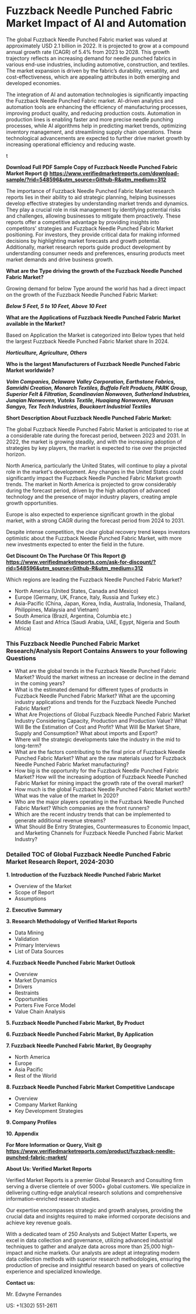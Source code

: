 <meta name="title" content="Global Fuzzback Needle Punched Fabric Market Impact of AI and Automation"><meta name="description" content="The global Fuzzback Needle Punched Fabric market was valued at approximately USD 2.1 billion in 2022. It is projected to grow at a compound annual growth rate (CAGR) o"><meta name="title" content="Fuzzback Needle Punched Fabric Market Size, Share, Scope, Trends, Growth, Opportunities, Analysis, Forecast"><h1>Fuzzback Needle Punched Fabric Market Impact of AI and Automation</h1><p>The global Fuzzback Needle Punched Fabric market was valued at approximately USD 2.1 billion in 2022. It is projected to grow at a compound annual growth rate (CAGR) of 5.4% from 2023 to 2028. This growth trajectory reflects an increasing demand for needle punched fabrics in various end-use industries, including automotive, construction, and textiles. The market expansion is driven by the fabric’s durability, versatility, and cost-effectiveness, which are appealing attributes in both emerging and developed economies.</p><p>The integration of AI and automation technologies is significantly impacting the Fuzzback Needle Punched Fabric market. AI-driven analytics and automation tools are enhancing the efficiency of manufacturing processes, improving product quality, and reducing production costs. Automation in production lines is enabling faster and more precise needle punching processes, while AI algorithms help in predicting market trends, optimizing inventory management, and streamlining supply chain operations. These technological advancements are expected to further drive market growth by increasing operational efficiency and reducing waste.</p>t</p><p id="" class=""><strong>Download Full PDF Sample Copy of Fuzzback Needle Punched Fabric Market Report @ <a href="https://www.verifiedmarketreports.com/download-sample/?rid=548596&utm_source=Github-R&utm_medium=312" target="_blank">https://www.verifiedmarketreports.com/download-sample/?rid=548596&utm_source=Github-R&utm_medium=312</a></strong></p><p>The importance of&nbsp;Fuzzback Needle Punched Fabric Market research reports lies in their ability to aid strategic planning, helping businesses develop effective strategies by understanding market trends and dynamics. They play a crucial role in risk management by identifying potential risks and challenges, allowing businesses to mitigate them proactively. These reports offer a competitive advantage by providing insights into competitors' strategies and Fuzzback Needle Punched Fabric Market positioning. For investors, they provide critical data for making informed decisions by highlighting market forecasts and growth potential. Additionally, market research reports guide product development by understanding consumer needs and preferences, ensuring products meet market demands and drive business growth.</p><p><strong>What are the&nbsp;Type driving the growth of the Fuzzback Needle Punched Fabric Market?</strong></p><p id="" class="">Growing demand for below Type around the world has had a direct impact on the growth of the Fuzzback Needle Punched Fabric Market:</p><em><strong>Below 5 Feet, 5 to 10 Feet, Above 10 Feet</strong></em></p><strong>What are the&nbsp;Applications&nbsp;of Fuzzback Needle Punched Fabric Market available in the Market?</strong></p><p id="" class="">Based on Application the Market is categorized into Below types that held the largest Fuzzback Needle Punched Fabric Market share In 2024.</p><em><strong>Horticulture, Agriculture, Others</strong></em></p><strong>Who is the largest Manufacturers of Fuzzback Needle Punched Fabric Market worldwide?</strong></p><p><em><strong>Volm Companies, Delaware Valley Corporation, Earthstone Fabrics, Samridhi Creation, Monarch Textiles, Buffalo Felt Products, PARK Group, Superior Felt & Filtration, Scandinavian Nonwoven, Sutherland Industries, Junqian Nonwoven, Vuteks Textile, Huaqiang Nonwoven, Marusan Sangyo, Tex Tech Industries, Bouckaert Industrial Textiles</strong></em></p><p id="" class=""><strong>Short Description About Fuzzback Needle Punched Fabric Market:</strong></p><p>The global Fuzzback Needle Punched Fabric Market is anticipated to rise at a considerable rate during the forecast period, between 2023 and 2031. In 2022, the market is growing steadily, and with the increasing adoption of strategies by key players, the market is expected to rise over the projected horizon.</p><p>North America, particularly the United States, will continue to play a pivotal role in the market's development. Any changes in the United States could significantly impact the Fuzzback Needle Punched Fabric Market growth trends. The market in North America is projected to grow considerably during the forecast period, driven by the high adoption of advanced technology and the presence of major industry players, creating ample growth opportunities.</p><p>Europe is also expected to experience significant growth in the global market, with a strong CAGR during the forecast period from 2024 to 2031.</p><p>Despite intense competition, the clear global recovery trend keeps investors optimistic about the Fuzzback Needle Punched Fabric Market, with more new investments expected to enter the field in the future.</p><p id="" class=""><strong>Get Discount On The Purchase Of This Report @ <a href="https://www.verifiedmarketreports.com/ask-for-discount/?rid=548596&utm_source=Github-R&utm_medium=312" target="_blank">https://www.verifiedmarketreports.com/ask-for-discount/?rid=548596&utm_source=Github-R&utm_medium=312</a></strong></p>Which regions are leading the Fuzzback Needle Punched Fabric Market?</p><ul><li>North America (United States, Canada and Mexico)</li><li>Europe (Germany, UK, France, Italy, Russia and Turkey etc.)</li><li>Asia-Pacific (China, Japan, Korea, India, Australia, Indonesia, Thailand, Philippines, Malaysia and Vietnam)</li><li>South America (Brazil, Argentina, Columbia etc.)</li><li>Middle East and Africa (Saudi Arabia, UAE, Egypt, Nigeria and South Africa)</li></ul><h3 id="" class="">This Fuzzback Needle Punched Fabric Market Research/Analysis Report Contains Answers to your following Questions</h3><ul><li>What are the global trends in the Fuzzback Needle Punched Fabric Market? Would the market witness an increase or decline in the demand in the coming years?</li><li>What is the estimated demand for different types of products in Fuzzback Needle Punched Fabric Market? What are the upcoming industry applications and trends for the Fuzzback Needle Punched Fabric Market?</li><li>What Are Projections of Global Fuzzback Needle Punched Fabric Market Industry Considering Capacity, Production and Production Value? What Will Be the Estimation of Cost and Profit? What Will Be Market Share, Supply and Consumption? What about imports and Export?</li><li>Where will the strategic developments take the industry in the mid to long-term?</li><li>What are the factors contributing to the final price of Fuzzback Needle Punched Fabric Market? What are the raw materials used for Fuzzback Needle Punched Fabric Market manufacturing?</li><li>How big is the opportunity for the Fuzzback Needle Punched Fabric Market? How will the increasing adoption of Fuzzback Needle Punched Fabric Market for mining impact the growth rate of the overall market?</li><li>How much is the global Fuzzback Needle Punched Fabric Market worth? What was the value of the market In 2020?</li><li>Who are the major players operating in the Fuzzback Needle Punched Fabric Market? Which companies are the front runners?</li><li>Which are the recent industry trends that can be implemented to generate additional revenue streams?</li><li>What Should Be Entry Strategies, Countermeasures to Economic Impact, and Marketing Channels for Fuzzback Needle Punched Fabric Market Industry?</li></ul><h3 id="" class="">Detailed TOC of Global Fuzzback Needle Punched Fabric Market Research Report, 2024-2030</h3><p id="" class=""><strong>1. Introduction of the Fuzzback Needle Punched Fabric Market</strong></p><ul><li>Overview of the Market</li><li>Scope of Report</li><li>Assumptions</li></ul><p id="" class=""><strong>2. Executive Summary</strong></p><p id="" class=""><strong>3. Research Methodology of Verified Market Reports</strong></p><ul><li>Data Mining</li><li>Validation</li><li>Primary Interviews</li><li>List of Data Sources</li></ul><p id="" class=""><strong>4. Fuzzback Needle Punched Fabric Market Outlook</strong></p><ul><li>Overview</li><li>Market Dynamics</li><li>Drivers</li><li>Restraints</li><li>Opportunities</li><li>Porters Five Force Model</li><li>Value Chain Analysis</li></ul><p id="" class=""><strong>5. Fuzzback Needle Punched Fabric Market, By Product</strong></p><p id="" class=""><strong>6. Fuzzback Needle Punched Fabric Market, By Application</strong></p><p id="" class=""><strong>7. Fuzzback Needle Punched Fabric Market, By Geography</strong></p><ul><li>North America</li><li>Europe</li><li>Asia Pacific</li><li>Rest of the World</li></ul><p id="" class=""><strong>8. Fuzzback Needle Punched Fabric Market Competitive Landscape</strong></p><ul><li>Overview</li><li>Company Market Ranking</li><li>Key Development Strategies</li></ul><p id="" class=""><strong>9. Company Profiles</strong></p><p id="" class=""><strong>10. Appendix</strong></p><p id="" class=""><strong>For More Information or Query, Visit @ <a href="https://www.verifiedmarketreports.com/product/fuzzback-needle-punched-fabric-market/" target="_blank">https://www.verifiedmarketreports.com/product/fuzzback-needle-punched-fabric-market/</a></strong></p><p id="" class=""><strong>About Us: Verified Market Reports</strong></p><p id="" class="">Verified Market Reports is a premier Global Research and Consulting firm serving a diverse clientele of over 5000+ global customers. We specialize in delivering cutting-edge analytical research solutions and comprehensive information-enriched research studies.</p><p id="" class="">Our expertise encompasses strategic and growth analyses, providing the crucial data and insights required to make informed corporate decisions and achieve key revenue goals.</p><p id="" class="">With a dedicated team of 250 Analysts and Subject Matter Experts, we excel in data collection and governance, utilizing advanced industrial techniques to gather and analyze data across more than 25,000 high-impact and niche markets. Our analysts are adept at integrating modern data collection methods with superior research methodologies, ensuring the production of precise and insightful research based on years of collective experience and specialized knowledge.</p><p id="" class=""><strong>Contact us:</strong></p><p id="" class="">Mr. Edwyne Fernandes</p><p id="" class="">US: +1(302) 551-2611</p>